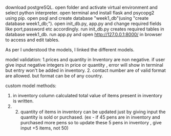 download postgreSQL. open folder and activate virtual environment and select python interpreter. open terminal and install flask and psycopg2 using pip. open psql and create database "week1_db"(using "create database week1_db;"). open init_db.py, app.py and change required fields like port,password etc accordingly. run init_db.py creates required tables in database week1_db. run app.py and open http://127.0.0.1:8000/ in browser to access and edit tables.

As per I understood the models, I linked the different models. 

model validation: 
1.prices and quantity in Inventory are non negative. if user give input negative integers in price or quantity , error will show in terminal but entry won't be added in inventory. 
2. contact number are of valid format are allowed. but format can be of any country. 

custom model methods:
1. in inventory column calculated total value of items present in inventory is written.
2. 2. quantity of items in inventory can be updated just by giving input the quantity is sold or purchased. (ex - if 45 pens are in inventory and purchased  more pens so to update these 5 pens in inventory , give input +5 items, not 50)
